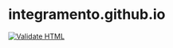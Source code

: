 # integramento.github.io
[![Validate HTML](https://github.com/Integramento/integramento.github.io/actions/workflows/html-validate.yml/badge.svg)](https://github.com/Integramento/integramento.github.io/actions/workflows/html-validate.yml)
